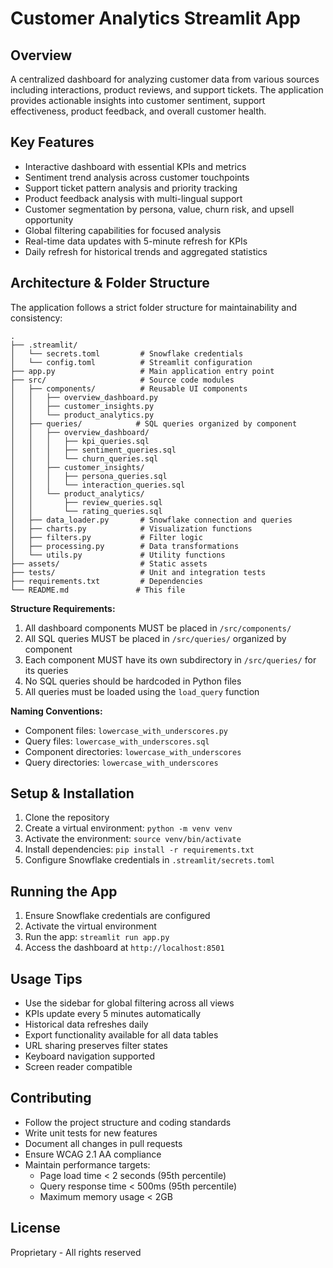 # Customer Analytics Streamlit App

## Overview
A centralized dashboard for analyzing customer data from various sources including interactions, product reviews, and support tickets. The application provides actionable insights into customer sentiment, support effectiveness, product feedback, and overall customer health.

## Key Features
* Interactive dashboard with essential KPIs and metrics
* Sentiment trend analysis across customer touchpoints
* Support ticket pattern analysis and priority tracking
* Product feedback analysis with multi-lingual support
* Customer segmentation by persona, value, churn risk, and upsell opportunity
* Global filtering capabilities for focused analysis
* Real-time data updates with 5-minute refresh for KPIs
* Daily refresh for historical trends and aggregated statistics

## Architecture & Folder Structure
The application follows a strict folder structure for maintainability and consistency:

```
.
├── .streamlit/
│   └── secrets.toml         # Snowflake credentials
│   └── config.toml          # Streamlit configuration
├── app.py                   # Main application entry point
├── src/                     # Source code modules
│   ├── components/          # Reusable UI components
│   │   ├── overview_dashboard.py
│   │   ├── customer_insights.py
│   │   └── product_analytics.py
│   ├── queries/            # SQL queries organized by component
│   │   ├── overview_dashboard/
│   │   │   ├── kpi_queries.sql
│   │   │   ├── sentiment_queries.sql
│   │   │   └── churn_queries.sql
│   │   ├── customer_insights/
│   │   │   ├── persona_queries.sql
│   │   │   └── interaction_queries.sql
│   │   └── product_analytics/
│   │       ├── review_queries.sql
│   │       └── rating_queries.sql
│   ├── data_loader.py       # Snowflake connection and queries
│   ├── charts.py            # Visualization functions
│   ├── filters.py           # Filter logic
│   ├── processing.py        # Data transformations
│   └── utils.py             # Utility functions
├── assets/                  # Static assets
├── tests/                   # Unit and integration tests
├── requirements.txt         # Dependencies
└── README.md               # This file
```

**Structure Requirements:**
1. All dashboard components MUST be placed in `/src/components/`
2. All SQL queries MUST be placed in `/src/queries/` organized by component
3. Each component MUST have its own subdirectory in `/src/queries/` for its queries
4. No SQL queries should be hardcoded in Python files
5. All queries must be loaded using the `load_query` function

**Naming Conventions:**
- Component files: `lowercase_with_underscores.py`
- Query files: `lowercase_with_underscores.sql`
- Component directories: `lowercase_with_underscores`
- Query directories: `lowercase_with_underscores`

## Setup & Installation
1. Clone the repository
2. Create a virtual environment: `python -m venv venv`
3. Activate the environment: `source venv/bin/activate`
4. Install dependencies: `pip install -r requirements.txt`
5. Configure Snowflake credentials in `.streamlit/secrets.toml`

## Running the App
1. Ensure Snowflake credentials are configured
2. Activate the virtual environment
3. Run the app: `streamlit run app.py`
4. Access the dashboard at `http://localhost:8501`

## Usage Tips
* Use the sidebar for global filtering across all views
* KPIs update every 5 minutes automatically
* Historical data refreshes daily
* Export functionality available for all data tables
* URL sharing preserves filter states
* Keyboard navigation supported
* Screen reader compatible

## Contributing
* Follow the project structure and coding standards
* Write unit tests for new features
* Document all changes in pull requests
* Ensure WCAG 2.1 AA compliance
* Maintain performance targets:
  * Page load time < 2 seconds (95th percentile)
  * Query response time < 500ms (95th percentile)
  * Maximum memory usage < 2GB

## License
Proprietary - All rights reserved